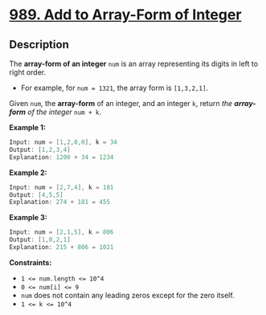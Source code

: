 # [989. Add to Array-Form of Integer](https://leetcode.com/problems/add-to-array-form-of-integer/)

## Description

The **array-form of an integer** `num` is an array representing its digits in left to right order.
* For example, for `num = 1321`, the array form is `[1,3,2,1]`.

Given `num`, the **array-form** of an integer, and an integer `k`, return *the **array-form** of the integer* `num + k`.

**Example 1:**
```go
Input: num = [1,2,0,0], k = 34
Output: [1,2,3,4]
Explanation: 1200 + 34 = 1234
```

**Example 2:**
```go
Input: num = [2,7,4], k = 181
Output: [4,5,5]
Explanation: 274 + 181 = 455
```

**Example 3:**
```go
Input: num = [2,1,5], k = 806
Output: [1,0,2,1]
Explanation: 215 + 806 = 1021
```

**Constraints:**
* `1 <= num.length <= 10^4`
* `0 <= num[i] <= 9`
* `num` does not contain any leading zeros except for the zero itself.
* `1 <= k <= 10^4`